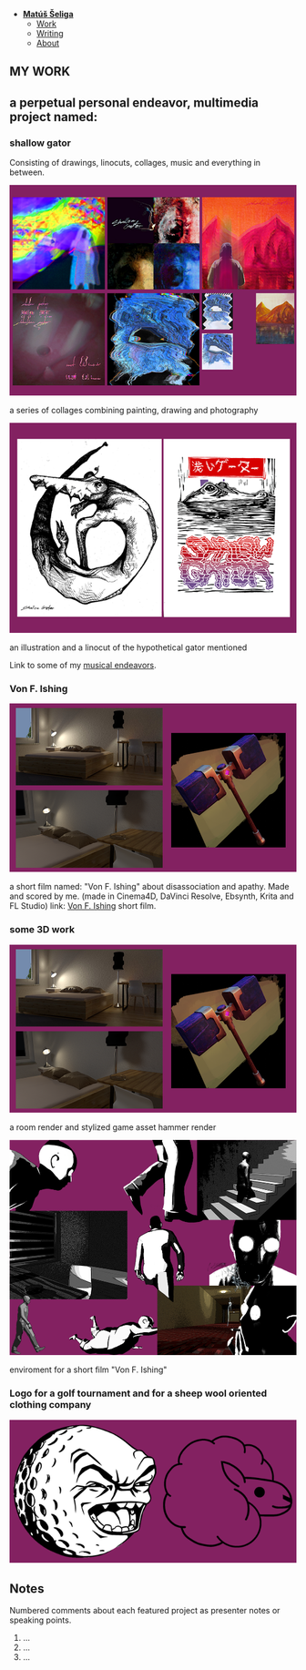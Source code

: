 - [**Matúš Šeliga**](./index.md) <!-- Use `index.md` as well. `./` is a shortcut back to your home page `index.md` -->
    - [Work](work.md)
    - [Writing](writing.md)
    - [About](about.md)
## MY WORK

## a perpetual personal endeavor, multimedia project named: 

### shallow gator

Consisting of drawings, linocuts, collages, music and everything in between.

![Write an alternative text description.](img/collages2.png)

a series of collages combining painting, drawing and photography

![Write an alternative text description.](img/sg2.png)

an illustration and a linocut of the hypothetical gator mentioned

Link to some of my [musical endeavors](https://youtu.be/vD5ZIHvpqbM?si=bq7l1mWYVHtCFXhm/).

### Von F. Ishing

![Write an alternative text description.](img/3dwork.png)

a short film named: "Von F. Ishing" about disassociation and apathy. Made and scored by me. (made in Cinema4D, DaVinci Resolve, Ebsynth, Krita and FL Studio) link: [Von F. Ishing](https://youtu.be/0G5CC8RI3Ic?si=XGYTa0uACpFmAhq6/) short film.

### some 3D work

![Write an alternative text description.](img/3dwork.png)

a room render and stylized game asset hammer render

![Write an alternative text description.](img/vonfishing_showcase_slide.png)

enviroment for a short film "Von F. Ishing"

### Logo for a golf tournament and for a sheep wool oriented clothing company

![Write an alternative text description.](img/logos.png)

<!-- Use the same stucture above for the rest of your featured projects. -->

## Notes

Numbered comments about each featured project as presenter notes or speaking points.

1. …
2. …
3. …
<!-- And so on. -->
